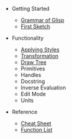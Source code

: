 - Getting Started

  - [Grammar of Glisp](en/syntax)
  - [First Sketch](en/get-started)

- Functionality

  - [Applying Styles](en/styles)
  - [Transformation](en/transform)
  - [Draw Tree](en/draw-tree)
  - Primitives
  - Handles
  - Docstring
  - Inverse Evaluation
  - Edit Mode
  - Units

- Reference

  - [Cheat Sheet](en/cheatsheet)
  - [Function List](ref)
